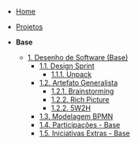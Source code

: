 <!-- docs/_sidebar.md -->

- [Home](/)
- [Projetos](/Projeto/Projeto.md)

- **Base**
  - [1. Desenho de Software (Base)](/Base/1.Base.md)
    - [1.1. Design Sprint](/Base/DesingSprint/1.1.DesignSprint.md)
      - [1.1.1. Unpack](/Base/DesignSprint/unpack.md)
    - [1.2. Artefato Generalista](/Base/ArtefatosGeneralistas/1.2.ArtefatoGeneralista.md)
      - [1.2.1. Brainstorming](/Base/ArtefatosGeneralistas/1.2.1.Brainstorming.md)
      - [1.2.2. Rich Picture](/Base/ArtefatosGeneralistas/1.2.2.RichPicture.md)
      - [1.2.2. 5W2H](/Base/ArtefatosGeneralistas/1.2.3.5W2H.md)
    - [1.3. Modelagem BPMN](/Base/BPMN/1.3.ModelagemBPMN.md)
    - [1.4. Participações - Base](/Base/Participacoes/1.4.ParticipacoesBase.md)
    - [1.5. Iniciativas Extras - Base](/Base/1.5.IniciativasExtras.md)


